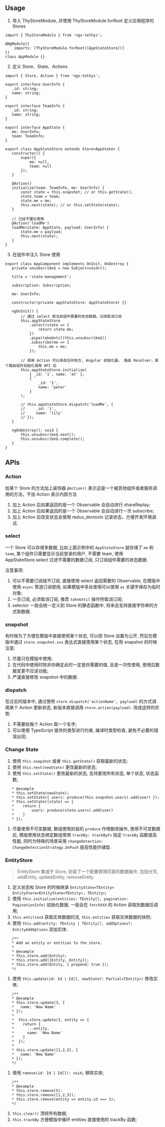 ## Usage

1. 导入 ThyStoreModule, 并使用 ThyStoreModule.forRoot 定义应用程序的 Stores

 ```
 import { ThyStoreModule } from 'ngx-tethys';

 @NgModule({
     imports: [ThyStoreModule.forRoot([AppStateStore])]
 })
 class AppModule {}
 ```

2. 定义 Store、State、Actions

 ```
 import { Store, Action } from 'ngx-tethys';

export interface UserInfo {
    _id: string;
    name: string;
}

export interface TeamInfo {
    _id: string;
    name: string;
}

export interface AppState {
    me: UserInfo;
    team: TeamInfo;
}

export class AppStateStore extends Store<AppState> {
    constructor() {
        super({
            me: null,
            team: null
        });
    }

    @Action()
    initialize(team: TeamInfo, me: UserInfo) {
        const state = this.snapshot; // or this.getState();
        state.team = team;
        state.me = me;
        this.next(state); // or this.setState(state);
    }

    // 已经不建议使用
    @Action('loadMe')
    loadMe(state: AppState, payload: UserInfo) {
        state.me = payload;
        this.next(state);
    }
}

 ```

3. 在组件中注入 Store 使用

 ```
 export class AppComponent implements OnInit, OnDestroy {
    private unsubscribe$ = new Subject<void>();

    title = 'state-management';

    subscription: Subscription;

    me: UserInfo;

    constructor(private appStateStore: AppStateStore) {}

    ngOnInit() {
        // 通过 select 取当前组件需要的状态数据，记得取消订阅
        this.appStateStore
            .select(state => {
                return state.me;
            })
            .pipe(takeUntil(this.unsubscribe$))
            .subscribe(me => {
                this.me = me;
            });

        // 调用 Action 可以来自任何地方, Angular 初始化器， 路由 Resolver，某个路由组件初始化调用 API 后
        this.appStateStore.initialize(
            { _id: '1', name: 'at' },
            {
                _id: '1',
                name: 'peter'
            }
        );

        // this.appStateStore.dispatch('loadMe', {
        //     _id: '1',
        //     name: 'lily'
        // });
    }

    ngOnDestroy(): void {
        this.unsubscribe$.next();
        this.unsubscribe$.complete();
    }
}
 ```

## APIs

### Action

给某个 Store 的方法加上装饰器 `@Action()` 表示这是一个被其他组件或者服务调用的方法，不加 Action 表示内部方法

1. 加上 Action 后如果返回的是一个 Observable 会自动进行 shareReplay;
1. 加上 Action 后如果返回的是一个 Observable 会自动进行一次 subscribe;
1. 加上 Action 后改变状态会使用 redux_devtools 记录状态，方便开发环境调试.

### select

一个 Store 可以存很多数据, 比如上面示例中的 `AppStateStore` 就存储了 `me` 和 `team`, 某个组件只需要显示当前登录的用户, 不需要 team, 使用 AppStateStore.select 过滤不需要的数据订阅, 只订阅组件需要的状态数据.

注意事项:

1. 可以不需要订阅就不订阅, 直接使用 select 返回需要的 Observable, 在模版中使用 `async` 管道订阅使用, 如果模版中多处使用可以使用 `as` 关键字保存为临时对象;
1. 一旦订阅, 必须取消订阅, 推荐 `takeUntil` 操作符取消订阅;
1. selector 一般会统一定义到 Store 的静态函数中, 将来会支持直接字符串的方式取数据.

### snapshot

有时候为了方便在模版中直接使用某个状态, 可以把 Store 设置为公开, 然后在模版中通过 `store.snapshot.xxx` 表达式直接使用某个状态, 在用 snapshot 的时候注意:

1. 尽量只在模版中使用;
1. 在代码中使用时除非你确定此时一定是你需要的值, 且是一次性使用, 使用后数据变更不应该功能;
1. 严谨直接修改 snapshot 中的数据.

### dispatch

在过去的版本中, 通过使用 `store.dispatch('actionName', payload)` 的方式调用某个 Action 更新状态, 新版本直接调用 `store.action(payload)`.
改成这样的优势:

1. 不需要给每个 Action 取一个名字;
1. 可以使用 TypeScript 提供的类型进行约束, 编译时类型检查, 避免不必要的错误出现;

### Change State

1. 使用 `this.snapshot` 或者 `this.getState()` 获取最新的状态;
1. 使用 `this.next(newState)` 更改最新的状态;
1. 使用 `this.setState()` 更改最新的状态, 支持更改所有状态, 单个状态, 状态函数;
 ```
    * @example
    * this.setState(newState);
    * this.setState({ users: produce(this.snapshot.users).add(user) });
    * this.setState((state) => {
    *    return {
    *        users: produce(state.users).add(user)
    *    }
    * });
 ```
1. 尽量使用不可变数据, 数组使用封装的 `produce` 作增删改操作, 使用不可变数据后, 模版使用状态绑定数组使用 `trackBy: trackByFn` 指定 `trackBy` 函数提高性能, 同时为特殊的场景采用 `changeDetection: ChangeDetectionStrategy.OnPush` 提高性能作铺垫.

### EntityStore

> EntityStore 集成于 Store, 封装了一个配置管理页面的数据操作, 包括分页, addEntity, updateEntity, removeEntity

1. 定义状态和 Store 的时候继承 `EntityState<TEntity>` `EntityStore<EntityState<TEntity>, TEntity>`;
1. 使用 `this.initialize(entities: TEntity[], pagination: PaginationInfo)` 初始化数据, 一般会在 `fetchXXX` 的 Action 获取到数据后调用;
1. `this.entities$` 获取实体数据的流, `this.entities` 获取实体数据的快照;
1. 使用 `this.add(entity: TEntity | TEntity[], addOptions?: EntityAddOptions` 添加实体;
 ```
    /**
    * Add an entity or entities to the store.
    *
    * @example
    * this.store.add(Entity);
    * this.store.add([Entity, Entity]);
    * this.store.add(Entity, { prepend: true });
    */
 ```
1. 使用 `this.update(id: Id | Id[], newState?: Partial<TEntity>)` 修改实体;
 ```
    /**
    * @example
    * this.store.update(3, {
    *   name: 'New Name'
    * });
    *
    *  this.store.update(3, entity => {
    *    return {
    *      ...entity,
    *      name: 'New Name'
    *    }
    *  });
    *
    * this.store.update([1,2,3], {
    *   name: 'New Name'
    * });
    */
 ```
1. 使用 `remove(id: Id | Id[]): void;` 移除实体;
 ```
    /**
    * @example
    * this.store.remove(5);
    * this.store.remove([1,2,3]);
    * this.store.remove(entity => entity.id === 1);
    */
 ```
1. `this.clear()` 清除所有数据;
1. `this.trackBy` 方便模版中循环 entities 直接使用的 trackBy 函数;
